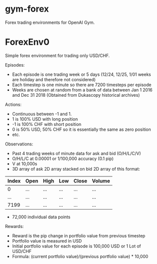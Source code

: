 # gym-forex
Forex trading environments for OpenAI Gym.

# ForexEnv0
Simple forex environment for trading only USD/CHF.

Episodes:

 - Each episode is one trading week or 5 days (12/24, 12/25, 1/01 weeks are holiday and therefore not considered)
 - Each timestep is one minute so there are 7200 timesteps per episode
 - Weeks are chosen at random from a bank of data between Jan 1 2016 and Dec 31 2018 (Obtained from Dukascopy historical archives)

Actions:

 - Continuous between -1 and 1.
 - 1 is 100% USD with long position
 - -1 is 100% CHF with short position
 - 0 is 50% USD, 50% CHF so it is essentially the same as zero position
 - etc.
 
Observations:

 - Past 4 trading weeks of minute data for ask and bid (O/H/L/C/V) 
 - O/H/L/C at 0.00001 or 1/100,000 accuracy (0.1 pip)
 - V at 10,000s
 - 3D array of ask 2D array stacked on bid 2D array of this format:

Index | Open | High | Low | Close | Volume 
------ | ------ | ------ | ------ | ------ | ------ 
0 | ... | ... | ... | ... | ... 
... | ... | ... | ... | ... | ... 
7199 | ... | ... | ... | ... | ... 

 - 72,000 individual data points
 
Rewards:

 - Reward is the pip change in portfolio value from previous timestep
 - Portfolio value is measured in USD 
 - Initial portfolio value for each episode is 100,000 USD or 1 Lot of USD/CHF
 - Formula: (current portfolio value)/(previous portfolio value) * 10,000

 



